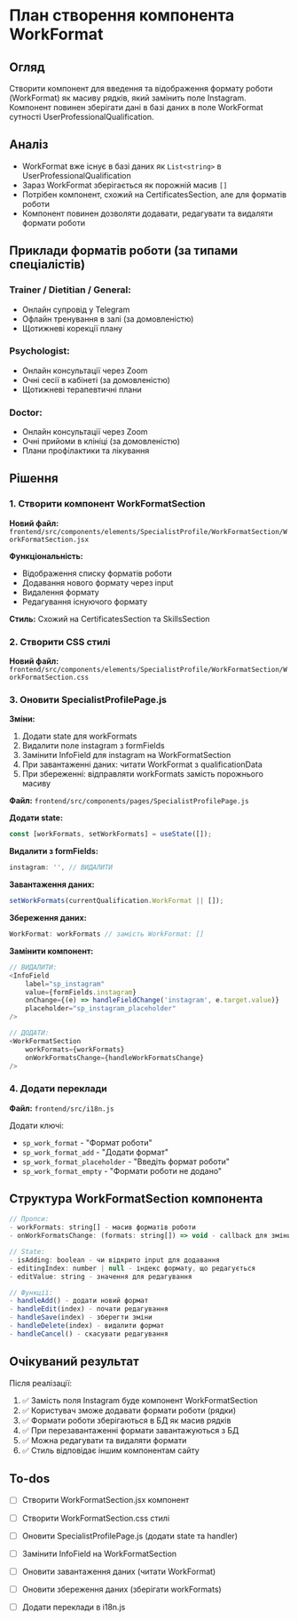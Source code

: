 # План створення компонента WorkFormat

## Огляд
Створити компонент для введення та відображення формату роботи (WorkFormat) як масиву рядків, який замінить поле Instagram. Компонент повинен зберігати дані в базі даних в поле WorkFormat сутності UserProfessionalQualification.

## Аналіз
- WorkFormat вже існує в базі даних як `List<string>` в UserProfessionalQualification
- Зараз WorkFormat зберігається як порожній масив `[]`
- Потрібен компонент, схожий на CertificatesSection, але для форматів роботи
- Компонент повинен дозволяти додавати, редагувати та видаляти формати роботи

## Приклади форматів роботи (за типами спеціалістів)

### Trainer / Dietitian / General:
- Онлайн супровід у Telegram
- Офлайн тренування в залі (за домовленістю)
- Щотижневі корекції плану

### Psychologist:
- Онлайн консультації через Zoom
- Очні сесії в кабінеті (за домовленістю)
- Щотижневі терапевтичні плани

### Doctor:
- Онлайн консультації через Zoom
- Очні прийоми в клініці (за домовленістю)
- Плани профілактики та лікування

## Рішення

### 1. Створити компонент WorkFormatSection

**Новий файл:** `frontend/src/components/elements/SpecialistProfile/WorkFormatSection/WorkFormatSection.jsx`

**Функціональність:**
- Відображення списку форматів роботи
- Додавання нового формату через input
- Видалення формату
- Редагування існуючого формату

**Стиль:** Схожий на CertificatesSection та SkillsSection

### 2. Створити CSS стилі

**Новий файл:** `frontend/src/components/elements/SpecialistProfile/WorkFormatSection/WorkFormatSection.css`

### 3. Оновити SpecialistProfilePage.js

**Зміни:**
1. Додати state для workFormats
2. Видалити поле instagram з formFields
3. Замінити InfoField для instagram на WorkFormatSection
4. При завантаженні даних: читати WorkFormat з qualificationData
5. При збереженні: відправляти workFormats замість порожнього масиву

**Файл:** `frontend/src/components/pages/SpecialistProfilePage.js`

**Додати state:**
```javascript
const [workFormats, setWorkFormats] = useState([]);
```

**Видалити з formFields:**
```javascript
instagram: '', // ВИДАЛИТИ
```

**Завантаження даних:**
```javascript
setWorkFormats(currentQualification.WorkFormat || []);
```

**Збереження даних:**
```javascript
WorkFormat: workFormats // замість WorkFormat: []
```

**Замінити компонент:**
```javascript
// ВИДАЛИТИ:
<InfoField
    label="sp_instagram"
    value={formFields.instagram}
    onChange={(e) => handleFieldChange('instagram', e.target.value)}
    placeholder="sp_instagram_placeholder"
/>

// ДОДАТИ:
<WorkFormatSection
    workFormats={workFormats}
    onWorkFormatsChange={handleWorkFormatsChange}
/>
```

### 4. Додати переклади

**Файл:** `frontend/src/i18n.js`

Додати ключі:
- `sp_work_format` - "Формат роботи"
- `sp_work_format_add` - "Додати формат"
- `sp_work_format_placeholder` - "Введіть формат роботи"
- `sp_work_format_empty` - "Формати роботи не додано"

## Структура WorkFormatSection компонента

```javascript
// Пропси:
- workFormats: string[] - масив форматів роботи
- onWorkFormatsChange: (formats: string[]) => void - callback для зміни

// State:
- isAdding: boolean - чи відкрито input для додавання
- editingIndex: number | null - індекс формату, що редагується
- editValue: string - значення для редагування

// Функції:
- handleAdd() - додати новий формат
- handleEdit(index) - почати редагування
- handleSave(index) - зберегти зміни
- handleDelete(index) - видалити формат
- handleCancel() - скасувати редагування
```

## Очікуваний результат

Після реалізації:
1. ✅ Замість поля Instagram буде компонент WorkFormatSection
2. ✅ Користувач зможе додавати формати роботи (рядки)
3. ✅ Формати роботи зберігаються в БД як масив рядків
4. ✅ При перезавантаженні формати завантажуються з БД
5. ✅ Можна редагувати та видаляти формати
6. ✅ Стиль відповідає іншим компонентам сайту

## To-dos

- [ ] Створити WorkFormatSection.jsx компонент
- [ ] Створити WorkFormatSection.css стилі
- [ ] Оновити SpecialistProfilePage.js (додати state та handler)
- [ ] Замінити InfoField на WorkFormatSection
- [ ] Оновити завантаження даних (читати WorkFormat)
- [ ] Оновити збереження даних (зберігати workFormats)
- [ ] Додати переклади в i18n.js



